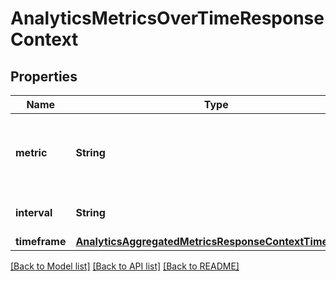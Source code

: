 # AnalyticsMetricsOverTimeResponseContext

## Properties
Name | Type | Description | Notes
------------ | ------------- | ------------- | -------------
**metric** | **String** | Returns the metric and relevant parameters you selected. | [optional] 
**interval** | **String** | Returns the interval you selected. | [optional] 
**timeframe** | [**AnalyticsAggregatedMetricsResponseContextTimeframe**](AnalyticsAggregatedMetricsResponseContextTimeframe.md) |  | [optional] 

[[Back to Model list]](../README.md#documentation-for-models) [[Back to API list]](../README.md#documentation-for-api-endpoints) [[Back to README]](../README.md)



